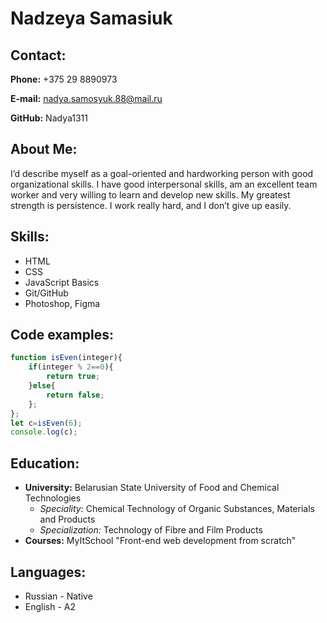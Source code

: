 # Nadzeya Samasiuk

## Contact:

**Phone:** +375 29 8890973

**E-mail:** nadya.samosyuk.88@mail.ru

**GitHub:** Nadya1311


## About Me:

I’d describe myself as a goal-oriented and hardworking person with good organizational skills.
I have good interpersonal skills, am an excellent team worker and very willing to learn and develop new skills.
My greatest strength is persistence. I work really hard, and I don’t give up easily.


## Skills:

* HTML
* CSS
* JavaScript Basics
* Git/GitHub
* Photoshop, Figma

## Code examples:

```javascript 
function isEven(integer){
    if(integer % 2==0){
        return true;
    }else{
        return false;
    };
};
let c=isEven(6);
console.log(c); 
 ```
 
 ## Education:

* __University:__ Belarusian State University of Food and Chemical Technologies    
    - _Speciality:_ Chemical Technology of Organic Substances, Materials and Products
    - _Specialization:_ Technology of Fibre and Film Products
* __Courses:__ MyItSchool "Front-end web development from scratch"

## Languages:

* Russian - Native
* English - A2 


